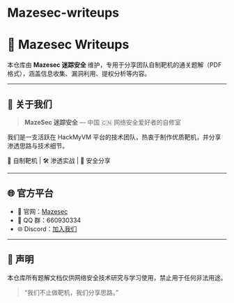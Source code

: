 # Mazesec-writeups
# 🧩 Mazesec Writeups

本仓库由 **Mazesec 迷踪安全** 维护，专用于分享团队自制靶机的通关题解（PDF 格式），涵盖信息收集、漏洞利用、提权分析等内容。

---

## 🧠 关于我们

> **MazeSec 迷踪安全** — 中国 🇨🇳 网络安全爱好者的自修室

我们是一支活跃在 HackMyVM 平台的技术团队，热衷于制作优质靶机，并分享渗透思路与技术细节。

🧩 自制靶机 | 🛠️ 渗透实战 | 🎯 安全分享

---

## 🌐 官方平台

- 🔗 官网：[Mazesec](https://maze-sec.com/)
- 💬 QQ 群：660930334
- 🌐 Discord：[加入我们](https://discord.com/invite/ggp34bQxba)

---

## 🧾 声明

本仓库所有题解文档仅供网络安全技术研究与学习使用，禁止用于任何非法用途。

> “我们不止做靶机，我们分享思路。”
